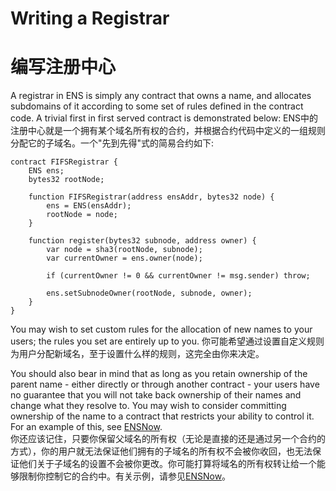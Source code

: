 # Writing a Registrar
# 编写注册中心

A registrar in ENS is simply any contract that owns a name, and allocates subdomains of it according to some set of rules defined in the contract code. A trivial first in first served contract is demonstrated below:
ENS中的注册中心就是一个拥有某个域名所有权的合约，并根据合约代码中定义的一组规则分配它的子域名。一个"先到先得"式的简易合约如下:

```text
contract FIFSRegistrar {
    ENS ens;
    bytes32 rootNode;

    function FIFSRegistrar(address ensAddr, bytes32 node) {
        ens = ENS(ensAddr);
        rootNode = node;
    }

    function register(bytes32 subnode, address owner) {
        var node = sha3(rootNode, subnode);
        var currentOwner = ens.owner(node);

        if (currentOwner != 0 && currentOwner != msg.sender) throw;

        ens.setSubnodeOwner(rootNode, subnode, owner);
    }
}
```

You may wish to set custom rules for the allocation of new names to your users; the rules you set are entirely up to you.
你可能希望通过设置自定义规则为用户分配新域名，至于设置什么样的规则，这完全由你来决定。

You should also bear in mind that as long as you retain ownership of the parent name - either directly or through another contract - your users have no guarantee that you will not take back ownership of their names and change what they resolve to. You may wish to consider committing ownership of the name to a contract that restricts your ability to control it. For an example of this, see [ENSNow](https://github.com/ensdomains/subdomain-registrar).  
你还应该记住，只要你保留父域名的所有权（无论是直接的还是通过另一个合约的方式），你的用户就无法保证他们拥有的子域名的所有权不会被你收回，也无法保证他们关于子域名的设置不会被你更改。你可能打算将域名的所有权转让给一个能够限制你控制它的合约中。有关示例，请参见[ENSNow](https://github.com/ensdomains/subdomain-registrar)。

